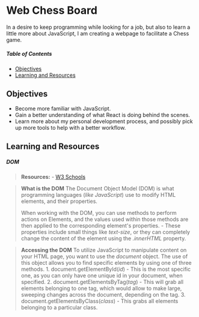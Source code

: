 # Web Chess Board
In a desire to keep programming while looking for a job, but also to learn a little more about JavaScript, I am creating a webpage to facilitate a Chess game.

##### Table of Contents
- [Objectives](#objectives)
- [Learning and Resources](#learning-and-resources)

## Objectives
 - Become more familiar with JavaScript.
 - Gain a better understanding of what React is doing behind the scenes.
 - Learn more about my personal development process, and possibly pick up more tools to help with a better workflow.

## Learning and Resources
##### DOM
> **Resources:**
	- [W3 Schools](https://www.w3schools.com/js/js_htmldom.asp)

> **What is the DOM**
> 	The Document Object Model (DOM) is what programming languages (*like JavaScript*) use to modify HTML elements, and their properties.
>
> 	When working with the DOM, you can use methods to perform actions on Elements, and the values used within those methods are then applied to the corresponding element's properties.
> 		- These properties include small things like *text-size*, or they can completely change the content of the element using the *.innerHTML* property.

> **Accessing the DOM**
> 	To utilize JavaScript to manipulate content on your HTML page, you want to use the *document* object. The use of this object allows you to find specific elements by using one of three methods.
> 		1. document.getElementById(*id*)
> 			- This is the most specific one, as you can only have one unique id in your document, when specified.
> 		2. document.getElementsByTag(*tag*)
> 			- This will grab all elements belonging to one tag, which would allow to make large, sweeping changes across the document, depending on the tag.
> 		3. document.getElementsByClass(*class*)
> 			- This grabs all elements belonging to a particular class.